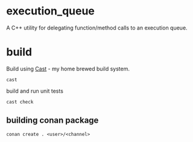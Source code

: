 # execution_queue
A C++ utility for delegating function/method calls to an execution queue.

# build
Build using [Cast](https://github.com/comychitz/cast) - my home brewed build
system.
```
cast
```
build and run unit tests
```
cast check
```

## building conan package
```
conan create . <user>/<channel>
```
